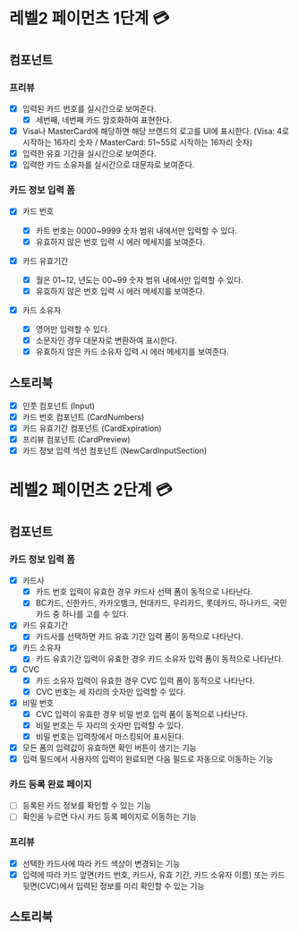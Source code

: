 # 레벨2 페이먼츠 1단계 💳

## 컴포넌트

### 프리뷰

- [x] 입력된 카드 번호를 실시간으로 보여준다.
  - [x] 세번째, 네번째 카드 암호화하여 표현한다.
- [x] Visa나 MasterCard에 해당하면 해당 브랜드의 로고를 UI에 표시한다. (Visa: 4로 시작하는 16자리 숫자 / MasterCard: 51~55로 시작하는 16자리 숫자)
- [x] 입력한 유효 기간을 실시간으로 보여준다.
- [x] 입력한 카드 소유자를 실시간으로 대문자로 보여준다.

### 카드 정보 입력 폼

- [x] 카드 번호

  - [x] 카트 번호는 0000~9999 숫자 범위 내에서만 입력할 수 있다.
  - [x] 유효하지 않은 번호 입력 시 에러 메세지를 보여준다.

- [x] 카드 유효기간

  - [x] 월은 01~12, 년도는 00~99 숫자 범위 내에서만 입력할 수 있다.
  - [x] 유효하지 않은 번호 입력 시 에러 메세지를 보여준다.

- [x] 카드 소유자
  - [x] 영어만 입력할 수 있다.
  - [x] 소문자인 경우 대문자로 변환하여 표시한다.
  - [x] 유효하지 않은 카드 소유자 입력 시 에러 메세지를 보여준다.

## 스토리북

- [x] 인풋 컴포넌트 (Input)
- [x] 카드 번호 컴포넌트 (CardNumbers)
- [x] 카드 유효기간 컴포넌트 (CardExpiration)
- [x] 프리뷰 컴포넌트 (CardPreview)
- [x] 카드 정보 입력 섹션 컴포넌트 (NewCardInputSection)

# 레벨2 페이먼츠 2단계 💳

## 컴포넌트

### 카드 정보 입력 폼

- [x] 카드사
  - [x] 카드 번호 입력이 유효한 경우 카드사 선택 폼이 동적으로 나타난다.
  - [x] BC카드, 신한카드, 카카오뱅크, 현대카드, 우리카드, 롯데카드, 하나카드, 국민카드 중 하나를 고를 수 있다.
- [x] 카드 유효기간
  - [x] 카드사를 선택하면 카드 유효 기간 입력 폼이 동적으로 나타난다.
- [x] 카드 소유자
  - [x] 카드 유효기간 입력이 유효한 경우 카드 소유자 입력 폼이 동적으로 나타난다.
- [x] CVC
  - [x] 카드 소유자 입력이 유효한 경우 CVC 입력 폼이 동적으로 나타난다.
  - [x] CVC 번호는 세 자리의 숫자만 입력할 수 있다.
- [x] 비밀 번호
  - [x] CVC 입력이 유효한 경우 비밀 번호 입력 폼이 동적으로 나타난다.
  - [x] 비밀 번호는 두 자리의 숫자만 입력할 수 있다.
  - [x] 비밀 번호는 입력창에서 마스킹되어 표시된다.
- [x] 모든 폼의 입력값이 유효하면 확인 버튼이 생기는 기능
- [x] 입력 필드에서 사용자의 입력이 완료되면 다음 필드로 자동으로 이동하는 기능

### 카드 등록 완료 페이지

- [ ] 등록된 카드 정보를 확인할 수 있는 기능
- [ ] 확인을 누르면 다시 카드 등록 페이지로 이동하는 기능

### 프리뷰

- [x] 선택한 카드사에 따라 카드 색상이 변경되는 기능
- [x] 입력에 따라 카드 앞면(카드 번호, 카드사, 유효 기간, 카드 소유자 이름) 또는 카드 뒷면(CVC)에서 입력된 정보를 미리 확인할 수 있는 기능

## 스토리북
